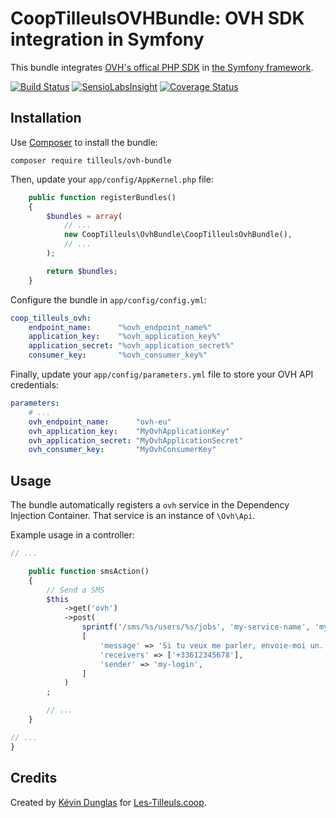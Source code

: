 # CoopTilleulsOVHBundle: OVH SDK integration in Symfony

This bundle integrates [OVH's offical PHP SDK](https://github.com/ovh/php-ovh) in [the Symfony framework](http://symfony.com).

[![Build Status](https://travis-ci.org/coopTilleuls/CoopTilleulsOvhBundle.svg)](https://travis-ci.org/coopTilleuls/CoopTilleulsOvhBundle) [![SensioLabsInsight](https://insight.sensiolabs.com/projects/7366ca13-3e08-4419-b1f1-ae4c8917275e/mini.png)](https://insight.sensiolabs.com/projects/7366ca13-3e08-4419-b1f1-ae4c8917275e) [![Coverage Status](https://img.shields.io/coveralls/coopTilleuls/CoopTilleulsOvhBundle.svg)](https://coveralls.io/r/coopTilleuls/CoopTilleulsOvhBundle)

## Installation

Use [Composer](http://getcomposer.org) to install the bundle:

`composer require tilleuls/ovh-bundle`

Then, update your `app/config/AppKernel.php` file:

```php
    public function registerBundles()
    {
        $bundles = array(
            // ...
            new CoopTilleuls\OvhBundle\CoopTilleulsOvhBundle(),
            // ...
        );

        return $bundles;
    }
```

Configure the bundle in `app/config/config.yml`:

```yaml
coop_tilleuls_ovh:
    endpoint_name:      "%ovh_endpoint_name%"
    application_key:    "%ovh_application_key%"
    application_secret: "%ovh_application_secret%"
    consumer_key:       "%ovh_consumer_key%"
```

Finally, update your `app/config/parameters.yml` file to store your OVH API credentials:

```yaml
parameters:
    # ...
    ovh_endpoint_name:      "ovh-eu"
    ovh_application_key:    "MyOvhApplicationKey"
    ovh_application_secret: "MyOvhApplicationSecret"
    ovh_consumer_key:       "MyOvhConsumerKey"
```

## Usage

The bundle automatically registers a `ovh` service in the Dependency Injection Container. That service is
an instance of `\Ovh\Api`.

Example usage in a controller:

```php
// ...

    public function smsAction()
    {
        // Send a SMS
        $this
            ->get('ovh')
            ->post(
                sprintf('/sms/%s/users/%s/jobs', 'my-service-name', 'my-login'),
                [
                    'message' => 'Si tu veux me parler, envoie-moi un... fax !',
                    'receivers' => ['+33612345678'],
                    'sender' => 'my-login',
                ]
            )
        ;

        // ...
    }

// ...
}
```

## Credits

Created by [Kévin Dunglas](http://dunglas.fr) for [Les-Tilleuls.coop](http://les-tilleuls.coop).
